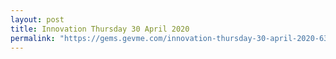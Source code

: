 ```yaml
---
layout: post
title: Innovation Thursday 30 April 2020
permalink: "https://gems.gevme.com/innovation-thursday-30-april-2020-63291514"
---
```

